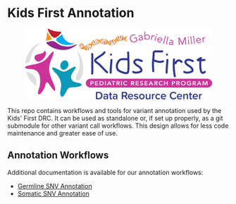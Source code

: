 # Kids First Annotation

<p align="center">
  <img src="https://github.com/d3b-center/d3b-research-workflows/raw/master/doc/kfdrc-logo-sm.png">
</p>

This repo contains workflows and tools for variant annotation used by the Kids' First DRC.
It can be used as standalone or, if set up properly, as a git submodule for other variant call workflows.
This design allows for less code maintenance and greater ease of use.

## Annotation Workflows

Additional documentation is available for our annotation workflows:
- [Germline SNV Annotation](./docs/GERMLINE_SNV_ANNOT_README.md)
- [Somatic SNV Annotation](./docs/SOMATIC_SNV_ANNOT_README.md)
